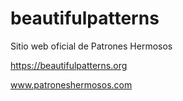 # beautifulpatterns

Sitio web oficial de Patrones Hermosos

https://beautifulpatterns.org

www.patroneshermosos.com

